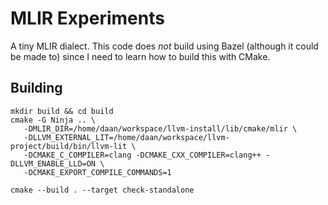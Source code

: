 # MLIR Experiments
A tiny MLIR dialect.
This code does *not* build using Bazel (although it could be made to) since I need to learn how to build this with CMake.

## Building
```shell
mkdir build && cd build
cmake -G Ninja .. \
   -DMLIR_DIR=/home/daan/workspace/llvm-install/lib/cmake/mlir \
   -DLLVM_EXTERNAL_LIT=/home/daan/workspace/llvm-project/build/bin/llvm-lit \
   -DCMAKE_C_COMPILER=clang -DCMAKE_CXX_COMPILER=clang++ -DLLVM_ENABLE_LLD=ON \
   -DCMAKE_EXPORT_COMPILE_COMMANDS=1

cmake --build . --target check-standalone
```